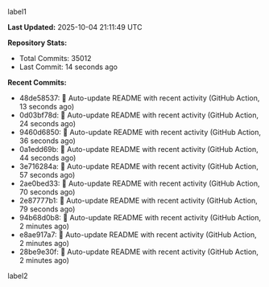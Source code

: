 
label1 
<!-- ACTIVITY_START -->
**Last Updated:** 2025-10-04 21:11:49 UTC

**Repository Stats:**
- Total Commits: 35012
- Last Commit: 14 seconds ago

**Recent Commits:**
- 48de58537: 🤖 Auto-update README with recent activity (GitHub Action, 13 seconds ago)
- 0d03bf78d: 🤖 Auto-update README with recent activity (GitHub Action, 24 seconds ago)
- 9460d6850: 🤖 Auto-update README with recent activity (GitHub Action, 36 seconds ago)
- 0a1edd69b: 🤖 Auto-update README with recent activity (GitHub Action, 44 seconds ago)
- 3e716284a: 🤖 Auto-update README with recent activity (GitHub Action, 57 seconds ago)
- 2ae0bed33: 🤖 Auto-update README with recent activity (GitHub Action, 70 seconds ago)
- 2e87777b1: 🤖 Auto-update README with recent activity (GitHub Action, 79 seconds ago)
- 94b68d0b8: 🤖 Auto-update README with recent activity (GitHub Action, 2 minutes ago)
- e8ae917a7: 🤖 Auto-update README with recent activity (GitHub Action, 2 minutes ago)
- 28be9e30f: 🤖 Auto-update README with recent activity (GitHub Action, 2 minutes ago)
<!-- ACTIVITY_END -->

label2
